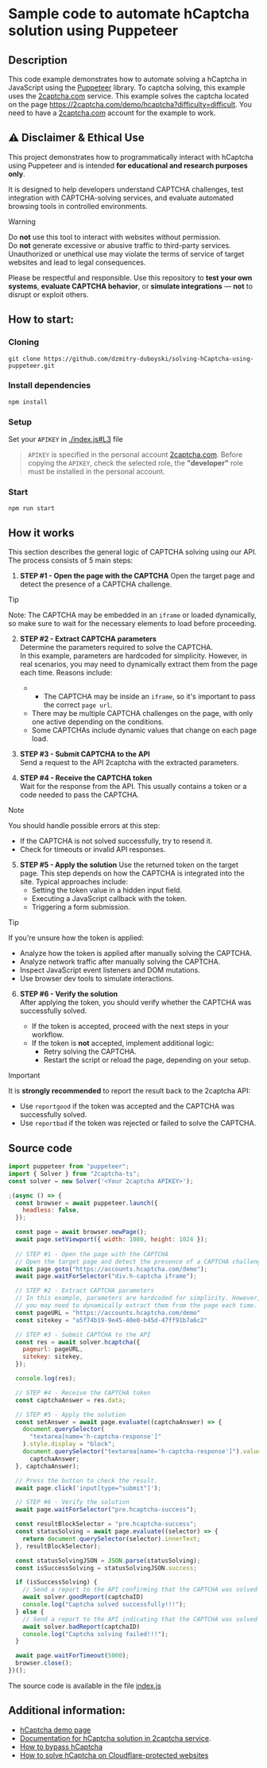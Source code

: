 # Sample code to automate hCaptcha solution using Puppeteer

## Description

This code example demonstrates how to automate solving a hCaptcha in JavaScript using the [Puppeteer](https://pptr.dev/) library. To captcha solving, this example uses the [2captcha.com](https://2captcha.com/?from=16653706) service. This example solves the captcha located on the page https://2captcha.com/demo/hcaptcha?difficulty=difficult. You need to have a [2captcha.com](https://2captcha.com/?from=16653706) account for the example to work.

## ⚠️ Disclaimer & Ethical Use

This project demonstrates how to programmatically interact with hCaptcha using Puppeteer and is intended **for educational and research purposes only**.

It is designed to help developers understand CAPTCHA challenges, test integration with CAPTCHA-solving services, and evaluate automated browsing tools in controlled environments.

> [!WARNING]  
> Do **not** use this tool to interact with websites without permission.  
> Do **not** generate excessive or abusive traffic to third-party services.  
> Unauthorized or unethical use may violate the terms of service of target websites and lead to legal consequences.

Please be respectful and responsible. Use this repository to **test your own systems**, **evaluate CAPTCHA behavior**, or **simulate integrations** — **not** to disrupt or exploit others.

## How to start:

### Cloning

`git clone https://github.com/dzmitry-duboyski/solving-hCaptcha-using-puppeteer.git`

### Install dependencies

`npm install`

### Setup

Set your `APIKEY` in [./index.js#L3](./index.js#L3) file

> `APIKEY` is specified in the personal account [2captcha.com](https://2captcha.com/?from=16653706). Before copying the `APIKEY`, check the selected role, the **"developer"** role must be installed in the personal account.

### Start

`npm run start`

<!-- Demonstration - GIF -->

## How it works

This section describes the general logic of CAPTCHA solving using our API. The process consists of 5 main steps:

1. **STEP #1 - Open the page with the CAPTCHA**
   Open the target page and detect the presence of a CAPTCHA challenge.  
> [!TIP]
> Note: The CAPTCHA may be embedded in an `iframe` or loaded dynamically, so make sure to wait for the necessary elements to load before proceeding.

2. **STEP #2 - Extract CAPTCHA parameters**  
   Determine the parameters required to solve the CAPTCHA.  
   In this example, parameters are hardcoded for simplicity. However, in real scenarios, you may need to dynamically extract them from the page each time. Reasons include:
   - - The CAPTCHA may be inside an `iframe`, so it's important to pass the correct `page url`.
   - There may be multiple CAPTCHA challenges on the page, with only one active depending on the conditions.
   - Some CAPTCHAs include dynamic  values that change on each page load.

3. **STEP #3 - Submit CAPTCHA to the API**  
   Send a request to the API 2captcha with the extracted parameters.

4. **STEP #4 - Receive the CAPTCHA token**  
   Wait for the response from the API. This usually contains a token or a code needed to pass the CAPTCHA.  

> [!NOTE] 
> You should handle possible errors at this step:  
> - If the CAPTCHA is not solved successfully, try to resend it.  
> - Check for timeouts or invalid API responses.

5. **STEP #5 - Apply the solution**
   Use the returned token on the target page.
   This step depends on how the CAPTCHA is integrated into the site. Typical approaches include:
   - Setting the token value in a hidden input field.
   - Executing a JavaScript callback with the token.
   - Triggering a form submission.

> [!TIP]
> If you're unsure how the token is applied:
> - Analyze how the token is applied after manually solving the CAPTCHA.
> - Analyze network traffic after manually solving the CAPTCHA.
> - Inspect JavaScript event listeners and DOM mutations.
> - Use browser dev tools to simulate interactions.

6. **STEP #6 - Verify the solution**  
   After applying the token, you should verify whether the CAPTCHA was successfully solved.

   - If the token is accepted, proceed with the next steps in your workflow.
   - If the token is **not** accepted, implement additional logic:
     - Retry solving the CAPTCHA.
     - Restart the script or reload the page, depending on your setup.

> [!IMPORTANT]  
> It is **strongly recommended** to report the result back to the 2captcha API:  
> - Use `reportgood` if the token was accepted and the CAPTCHA was successfully solved.  
> - Use `reportbad` if the token was rejected or failed to solve the CAPTCHA.

## Source code

```js
import puppeteer from "puppeteer";
import { Solver } from "2captcha-ts";
const solver = new Solver('<Your 2captcha APIKEY>');

;(async () => {
  const browser = await puppeteer.launch({
    headless: false,
  });

  const page = await browser.newPage();
  await page.setViewport({ width: 1080, height: 1024 });
    
  // STEP #1 - Open the page with the CAPTCHA
  // Open the target page and detect the presence of a CAPTCHA challenge.
  await page.goto("https://accounts.hcaptcha.com/demo");
  await page.waitForSelector("div.h-captcha iframe");

  // STEP #2 - Extract CAPTCHA parameters
  // In this example, parameters are hardcoded for simplicity. However, in real scenarios,
  // you may need to dynamically extract them from the page each time.
  const pageURL = "https://accounts.hcaptcha.com/demo"
  const sitekey = "a5f74b19-9e45-40e0-b45d-47ff91b7a6c2"

  // STEP #3 - Submit CAPTCHA to the API
  const res = await solver.hcaptcha({
    pageurl: pageURL,
    sitekey: sitekey,
  });

  console.log(res);

  // STEP #4 - Receive the CAPTCHA token
  const captchaAnswer = res.data;

  // STEP #5 - Apply the solution
  const setAnswer = await page.evaluate((captchaAnswer) => {
    document.querySelector(
      "textarea[name='h-captcha-response']"
    ).style.display = "block";
    document.querySelector("textarea[name='h-captcha-response']").value =
      captchaAnswer;
  }, captchaAnswer);

  // Press the button to check the result.
  await page.click('input[type="submit"]');

  // STEP #6 - Verify the solution
  await page.waitForSelector("pre.hcaptcha-success");

  const resultBlockSelector = "pre.hcaptcha-success";
  const statusSolving = await page.evaluate((selector) => {
    return document.querySelector(selector).innerText;
  }, resultBlockSelector);

  const statusSolvingJSON = JSON.parse(statusSolving);
  const isSuccessSolving = statusSolvingJSON.success;

  if (isSuccessSolving) {
    // Send a report to the API confirming that the CAPTCHA was solved correctly
    await solver.goodReport(captchaID)
    console.log("Captcha solved successfully!!!");
  } else {
    // Send a report to the API indicating that the CAPTCHA was solved incorrectly
    await solver.badReport(captchaID)
    console.log("Captcha solving failed!!!");
  }

  await page.waitForTimeout(5000);
  browser.close();
})();
```

The source code is available in the file [index.js](/index.js)

## Additional information:

- [hCaptcha demo page](https://accounts.hcaptcha.com/demo)
- [Documentation for hCaptcha solution in 2captcha service](https://2captcha.com/2captcha-api#solving_hcaptcha?from=16653706).
- [How to bypass hCaptcha](https://2captcha.com/p/hcaptcha/?from=16653706)
- [How to solve hCaptcha on Cloudflare-protected websites](https://2captcha.com/blog/hcaptcha-cloudflare-en?from=16653706)
